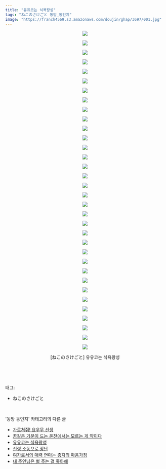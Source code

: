 ```yaml
---
title: "유유코는 식욕왕성"
tags: "ねこのさけごと 동방_동인지"
image: "https://franch4569.s3.amazonaws.com/doujin/ghap/3697/001.jpg"
---
```

<div class="article">
<p style="text-align: center; clear: none; float: none;"><img src="{{ site.imgserver2 }}/ghap/3697/001.jpg"/></p>
<p style="text-align: center; clear: none; float: none;"><img src="{{ site.imgserver2 }}/ghap/3697/002.jpg"/></p>
<p style="text-align: center; clear: none; float: none;"><img src="{{ site.imgserver2 }}/ghap/3697/003.jpg"/></p>
<p style="text-align: center; clear: none; float: none;"><img src="{{ site.imgserver2 }}/ghap/3697/004.jpg"/></p>
<p style="text-align: center; clear: none; float: none;"><img src="{{ site.imgserver2 }}/ghap/3697/005.jpg"/></p>
<p style="text-align: center; clear: none; float: none;"><img src="{{ site.imgserver2 }}/ghap/3697/006.jpg"/></p>
<p style="text-align: center; clear: none; float: none;"><img src="{{ site.imgserver2 }}/ghap/3697/007.jpg"/></p>
<p style="text-align: center; clear: none; float: none;"><img src="{{ site.imgserver2 }}/ghap/3697/008.jpg"/></p>
<p style="text-align: center; clear: none; float: none;"><img src="{{ site.imgserver2 }}/ghap/3697/009.jpg"/></p>
<p style="text-align: center; clear: none; float: none;"><img src="{{ site.imgserver2 }}/ghap/3697/010.jpg"/></p>
<p style="text-align: center; clear: none; float: none;"><img src="{{ site.imgserver2 }}/ghap/3697/011.jpg"/></p>
<p style="text-align: center; clear: none; float: none;"><img src="{{ site.imgserver2 }}/ghap/3697/012.jpg"/></p>
<p style="text-align: center; clear: none; float: none;"><img src="{{ site.imgserver2 }}/ghap/3697/013.jpg"/></p>
<p style="text-align: center; clear: none; float: none;"><img src="{{ site.imgserver2 }}/ghap/3697/014.jpg"/></p>
<p style="text-align: center; clear: none; float: none;"><img src="{{ site.imgserver2 }}/ghap/3697/015.jpg"/></p>
<p style="text-align: center; clear: none; float: none;"><img src="{{ site.imgserver2 }}/ghap/3697/016.jpg"/></p>
<p style="text-align: center; clear: none; float: none;"><img src="{{ site.imgserver2 }}/ghap/3697/017.jpg"/></p>
<p style="text-align: center; clear: none; float: none;"><img src="{{ site.imgserver2 }}/ghap/3697/018.jpg"/></p>
<p style="text-align: center; clear: none; float: none;"><img src="{{ site.imgserver2 }}/ghap/3697/019.jpg"/></p>
<p style="text-align: center; clear: none; float: none;"><img src="{{ site.imgserver2 }}/ghap/3697/020.jpg"/></p>
<p style="text-align: center; clear: none; float: none;"><img src="{{ site.imgserver2 }}/ghap/3697/021.jpg"/></p>
<p style="text-align: center; clear: none; float: none;"><img src="{{ site.imgserver2 }}/ghap/3697/022.jpg"/></p>
<p style="text-align: center; clear: none; float: none;"><img src="{{ site.imgserver2 }}/ghap/3697/023.jpg"/></p>
<p style="text-align: center; clear: none; float: none;"><img src="{{ site.imgserver2 }}/ghap/3697/024.jpg"/></p>
<p style="text-align: center; clear: none; float: none;"><img src="{{ site.imgserver2 }}/ghap/3697/025.jpg"/></p>
<p style="text-align: center; clear: none; float: none;"><img src="{{ site.imgserver2 }}/ghap/3697/026.jpg"/></p>
<p style="text-align: center; clear: none; float: none;"><img src="{{ site.imgserver2 }}/ghap/3697/027.jpg"/></p>
<p style="text-align: center; clear: none; float: none;"><img src="{{ site.imgserver2 }}/ghap/3697/028.jpg"/></p>
<p style="text-align: center; clear: none; float: none;"><img src="{{ site.imgserver2 }}/ghap/3697/029.jpg"/></p>
<p style="text-align: center; clear: none; float: none;"><img src="{{ site.imgserver2 }}/ghap/3697/030.jpg"/></p>
<p style="text-align: center; clear: none; float: none;"><img src="{{ site.imgserver2 }}/ghap/3697/031.jpg"/></p>
<p style="text-align: center; clear: none; float: none;"><img src="{{ site.imgserver2 }}/ghap/3697/032.jpg"/></p>
<p style="text-align: center; clear: none; float: none;"><img src="{{ site.imgserver2 }}/ghap/3697/033.jpg"/></p>
<p style="text-align: center; clear: none; float: none;"><img src="{{ site.imgserver2 }}/ghap/3697/034.jpg"/></p>
<p style="text-align: center; clear: none; float: none;">[ねこのさけごと] 유유코는 식욕왕성</p>
<p><br/></p>
</div><br/>
<div class="tagTrail">
<p>태그: </p>
<ul>
<li>ねこのさけごと</li>
</ul>
</div><br/>
<div class="another">
<p>'동방 동인지' 카테고리의 다른 글</p>
<ul>
<li><a href="/ghap_3699">가르쳐줘! 요우무 선생</a></li>
<li><a href="/ghap_3698">꿈같은 기분이 드는 온천에서는 모르는 게 약이다</a></li>
<li><a href="/ghap_3697">유유코는 식욕왕성</a></li>
<li><a href="/ghap_3696">신령 소동으로 장난</a></li>
<li><a href="/ghap_3695">여자로서의 매력 연마는 종자의 마음가짐</a></li>
<li><a href="/ghap_3694">내 주인님은 벌 주는 걸 좋아해</a></li>
</ul>
</div><br/>
<div class="cb_module cb_fluid">
<div class="cb_wrt cb_profile">
</div><!-- commentList close -->
</div><br/>
